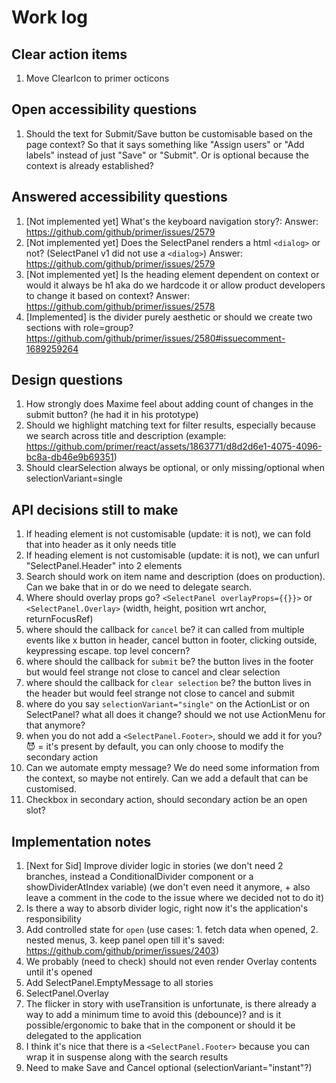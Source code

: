 # Work log

## Clear action items

1. Move ClearIcon to primer octicons

## Open accessibility questions

1. Should the text for Submit/Save button be customisable based on the page context? So that it says something like "Assign users" or "Add labels" instead of just "Save" or "Submit". Or is optional because the context is already established?

## Answered accessibility questions

1. [Not implemented yet] What's the keyboard navigation story?: Answer: https://github.com/github/primer/issues/2579
1. [Not implemented yet] Does the SelectPanel renders a html `<dialog>` or not? (SelectPanel v1 did not use a `<dialog>`) Answer: https://github.com/github/primer/issues/2579
1. [Not implemented yet] Is the heading element dependent on context or would it always be h1 aka do we hardcode it or allow product developers to change it based on context? Answer: https://github.com/github/primer/issues/2578
1. [Implemented] is the divider purely aesthetic or should we create two sections with role=group? https://github.com/github/primer/issues/2580#issuecomment-1689259264

## Design questions

1. How strongly does Maxime feel about adding count of changes in the submit button? (he had it in his prototype)
1. Should we highlight matching text for filter results, especially because we search across title and description (example: https://github.com/primer/react/assets/1863771/d8d2d6e1-4075-4096-bc8a-db46e9b69351)
1. Should clearSelection always be optional, or only missing/optional when selectionVariant=single

## API decisions still to make

1. If heading element is not customisable (update: it is not), we can fold that into header as it only needs title
1. If heading element is not customisable (update: it is not), we can unfurl "SelectPanel.Header" into 2 elements
1. Search should work on item name and description (does on production). Can we bake that in or do we need to delegate search.
1. Where should overlay props go? `<SelectPanel overlayProps={{}}>` or `<SelectPanel.Overlay>` (width, height, position wrt anchor, returnFocusRef)
1. where should the callback for `cancel` be? it can called from multiple events like x button in header, cancel button in footer, clicking outside, keypressing escape. top level concern?
1. where should the callback for `submit` be? the button lives in the footer but would feel strange not close to cancel and clear selection
1. where should the callback for `clear selection` be? the button lives in the header but would feel strange not close to cancel and submit
1. where do you say `selectionVariant="single"` on the ActionList or on SelectPanel? what all does it change? should we not use ActionMenu for that anymore?
1. when you do not add a `<SelectPanel.Footer>`, should we add it for you? 😈 = it's present by default, you can only choose to modify the secondary action
1. Can we automate empty message? We do need some information from the context, so maybe not entirely. Can we add a default that can be customised.
1. Checkbox in secondary action, should secondary action be an open slot?

## Implementation notes

1. [Next for Sid] Improve divider logic in stories (we don't need 2 branches, instead a ConditionalDivider component or a showDividerAtIndex variable) (we don't even need it anymore, + also leave a comment in the code to the issue where we decided not to do it)
1. Is there a way to absorb divider logic, right now it's the application's responsibility
1. Add controlled state for `open` (use cases: 1. fetch data when opened, 2. nested menus, 3. keep panel open till it's saved: https://github.com/github/primer/issues/2403)
1. We probably (need to check) should not even render Overlay contents until it's opened
1. Add SelectPanel.EmptyMessage to all stories
1. SelectPanel.Overlay
1. The flicker in story with useTransition is unfortunate, is there already a way to add a minimum time to avoid this (debounce)? and is it possible/ergonomic to bake that in the component or should it be delegated to the application
1. I think it's nice that there is a `<SelectPanel.Footer>` because you can wrap it in suspense along with the search results
1. Need to make Save and Cancel optional (selectionVariant="instant"?)
